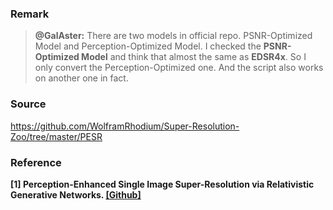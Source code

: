 ### Remark

> **@GalAster:**
> There are two models in official repo.
> PSNR-Optimized Model and Perception-Optimized Model.
> I checked the **PSNR-Optimized Model** and think that almost the same as **EDSR4x**.
> So I only convert the Perception-Optimized one.
> And the script also works on another one in fact.

### Source
https://github.com/WolframRhodium/Super-Resolution-Zoo/tree/master/PESR

### Reference
**[1] Perception-Enhanced Single Image Super-Resolution via Relativistic Generative Networks. [[Github]](https://github.com/thangvubk/PESR/tree/master)**
